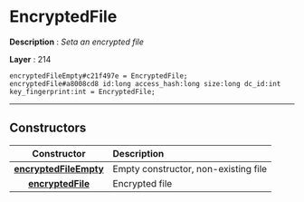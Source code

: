 # EncryptedFile

**Description** : *Seta an encrypted file*

**Layer** : 214

```tl
encryptedFileEmpty#c21f497e = EncryptedFile;
encryptedFile#a8008cd8 id:long access_hash:long size:long dc_id:int key_fingerprint:int = EncryptedFile;
```

---

## Constructors

| Constructor | Description |
| :---: | :--- |
| [**encryptedFileEmpty**](constructor/encryptedFileEmpty) | Empty constructor, non-existing file |
| [**encryptedFile**](constructor/encryptedFile) | Encrypted file |